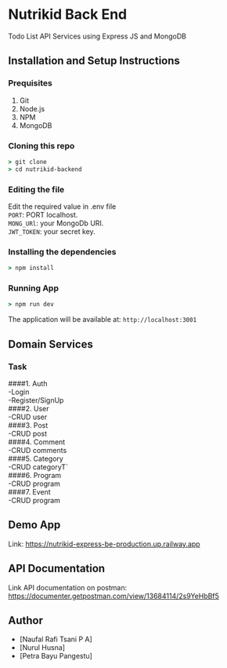 # Nutrikid Back End
Todo List API Services using Express JS and MongoDB

## Installation and Setup Instructions

### Prequisites
1. Git
2. Node.js
3. NPM
4. MongoDB

### Cloning this repo
```cmd
> git clone 
> cd nutrikid-backend
```

### Editing the file
Edit the required value in .env file </br>
`PORT`: PORT localhost. </br>
`MONG_URl`: your MongoDb URI. </br>
`JWT_TOKEN`: your secret key.</br>

### Installing the dependencies
```cmd
> npm install
```

### Running App
```cmd
> npm run dev
```
The application will be available at: `http://localhost:3001`

## Domain Services

### Task
####1. Auth </br>
   -Login </br>
   -Register/SignUp </br>
####2. User </br>
   -CRUD user </br>
####3. Post </br>
   -CRUD post </br>
####4. Comment </br>
   -CRUD comments </br>
####5. Category </br>
   -CRUD categoryT` </br>
####6. Program </br>
   -CRUD program </br>
####7. Event </br>
    -CRUD program </br>
    
## Demo App
Link: 
https://nutrikid-express-be-production.up.railway.app

## API Documentation
Link API documentation on postman: 
https://documenter.getpostman.com/view/13684114/2s9YeHbBf5

## Author
- [Naufal Rafi Tsani P A]
- [Nurul Husna]
- [Petra Bayu Pangestu]

